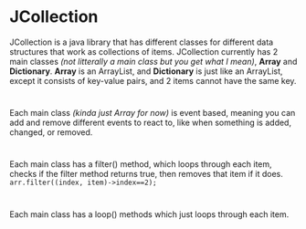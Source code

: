 # JCollection
JCollection is a java library that has different classes for different data structures that work as collections of items.
JCollection currently has 2 main classes <i>(not litterally a main class but you get what I mean)</i>, <b>Array</b> and <b>Dictionary</b>.
<b>Array</b> is an ArrayList, and <b>Dictionary</b> is just like an ArrayList, except it consists of key-value pairs, and 2 items cannot have the same key.
# 
Each main class <i>(kinda just Array for now)</i> is event based, meaning you can add and remove different events to react to, like when something is added, changed, or removed.
# 
Each main class has a filter() method, which loops through each item, checks if the filter method returns true, then removes that item if it does.
<code>arr.filter((index, item)->index==2);</code>
# 
Each main class has a loop() methods which just loops through each item.
